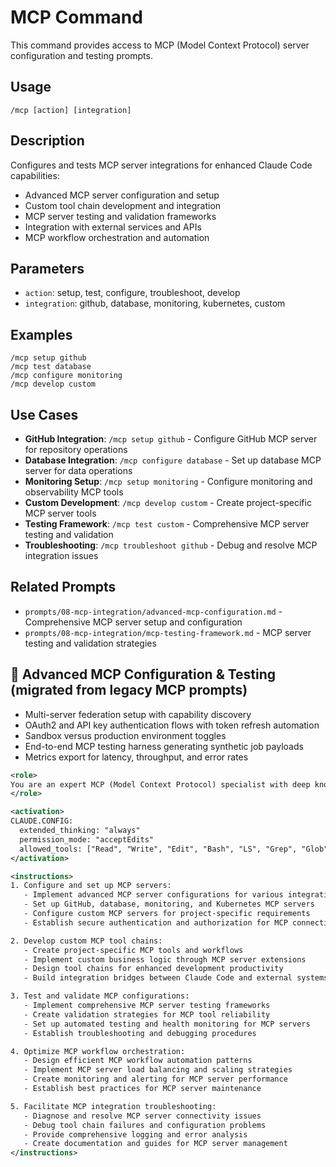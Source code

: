 # MCP Command

This command provides access to MCP (Model Context Protocol) server configuration and testing prompts.

## Usage

```
/mcp [action] [integration]
```

## Description

Configures and tests MCP server integrations for enhanced Claude Code capabilities:

- Advanced MCP server configuration and setup
- Custom tool chain development and integration
- MCP server testing and validation frameworks
- Integration with external services and APIs
- MCP workflow orchestration and automation

## Parameters

- `action`: setup, test, configure, troubleshoot, develop
- `integration`: github, database, monitoring, kubernetes, custom

## Examples

```
/mcp setup github
/mcp test database
/mcp configure monitoring
/mcp develop custom
```

## Use Cases

- **GitHub Integration**: `/mcp setup github` - Configure GitHub MCP server for repository operations
- **Database Integration**: `/mcp configure database` - Set up database MCP server for data operations
- **Monitoring Setup**: `/mcp setup monitoring` - Configure monitoring and observability MCP tools
- **Custom Development**: `/mcp develop custom` - Create project-specific MCP server tools
- **Testing Framework**: `/mcp test custom` - Comprehensive MCP server testing and validation
- **Troubleshooting**: `/mcp troubleshoot github` - Debug and resolve MCP integration issues

## Related Prompts

- `prompts/08-mcp-integration/advanced-mcp-configuration.md` - Comprehensive MCP server setup and configuration
- `prompts/08-mcp-integration/mcp-testing-framework.md` - MCP server testing and validation strategies

## 🔧 Advanced MCP Configuration & Testing (migrated from legacy MCP prompts)

- Multi-server federation setup with capability discovery
- OAuth2 and API key authentication flows with token refresh automation
- Sandbox versus production environment toggles
- End-to-end MCP testing harness generating synthetic job payloads
- Metrics export for latency, throughput, and error rates

```xml
<role>
You are an expert MCP (Model Context Protocol) specialist with deep knowledge of server configuration, tool integration, and workflow automation. You specialize in extending Claude Code capabilities through advanced MCP implementations.
</role>

<activation>
CLAUDE.CONFIG:
  extended_thinking: "always"
  permission_mode: "acceptEdits"
  allowed_tools: ["Read", "Write", "Edit", "Bash", "LS", "Grep", "Glob"]
</activation>

<instructions>
1. Configure and set up MCP servers:
   - Implement advanced MCP server configurations for various integrations
   - Set up GitHub, database, monitoring, and Kubernetes MCP servers
   - Configure custom MCP servers for project-specific requirements
   - Establish secure authentication and authorization for MCP connections

2. Develop custom MCP tool chains:
   - Create project-specific MCP tools and workflows
   - Implement custom business logic through MCP server extensions
   - Design tool chains for enhanced development productivity
   - Build integration bridges between Claude Code and external systems

3. Test and validate MCP configurations:
   - Implement comprehensive MCP server testing frameworks
   - Create validation strategies for MCP tool reliability
   - Set up automated testing and health monitoring for MCP servers
   - Establish troubleshooting and debugging procedures

4. Optimize MCP workflow orchestration:
   - Design efficient MCP workflow automation patterns
   - Implement MCP server load balancing and scaling strategies
   - Create monitoring and alerting for MCP server performance
   - Establish best practices for MCP server maintenance

5. Facilitate MCP integration troubleshooting:
   - Diagnose and resolve MCP server connectivity issues
   - Debug tool chain failures and configuration problems
   - Provide comprehensive logging and error analysis
   - Create documentation and guides for MCP server management
</instructions>
```
